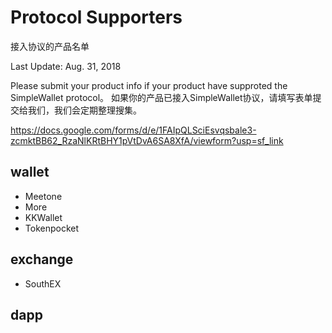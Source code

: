 # Protocol Supporters

接入协议的产品名单

Last Update: Aug. 31, 2018

Please submit your product info if your product have supproted the SimpleWallet protocol。
如果你的产品已接入SimpleWallet协议，请填写表单提交给我们，我们会定期整理搜集。

https://docs.google.com/forms/d/e/1FAIpQLSciEsvqsbale3-zcmktBB62_RzaNlKRtBHY1pVtDvA6SA8XfA/viewform?usp=sf_link


## wallet
- Meetone 
- More
- KKWallet
- Tokenpocket

## exchange

- SouthEX


## dapp
